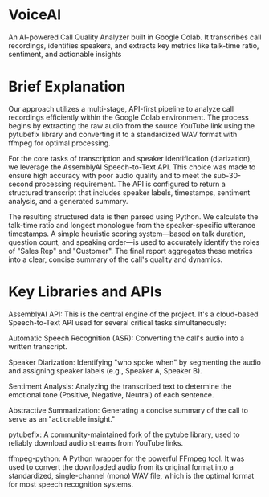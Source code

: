 # VoiceAI
An AI-powered Call Quality Analyzer built in Google Colab. It transcribes call recordings, identifies speakers, and extracts key metrics like talk-time ratio, sentiment, and actionable insights

# Brief Explanation
Our approach utilizes a multi-stage, API-first pipeline to analyze call recordings efficiently within the Google Colab environment. The process begins by extracting the raw audio from the source YouTube link using the pytubefix library and converting it to a standardized WAV format with ffmpeg for optimal processing.

For the core tasks of transcription and speaker identification (diarization), we leverage the AssemblyAI Speech-to-Text API. This choice was made to ensure high accuracy with poor audio quality and to meet the sub-30-second processing requirement. The API is configured to return a structured transcript that includes speaker labels, timestamps, sentiment analysis, and a generated summary.

The resulting structured data is then parsed using Python. We calculate the talk-time ratio and longest monologue from the speaker-specific utterance timestamps. A simple heuristic scoring system—based on talk duration, question count, and speaking order—is used to accurately identify the roles of "Sales Rep" and "Customer". The final report aggregates these metrics into a clear, concise summary of the call's quality and dynamics.

# Key Libraries and APIs
AssemblyAI API: This is the central engine of the project. It's a cloud-based Speech-to-Text API used for several critical tasks simultaneously:

Automatic Speech Recognition (ASR): Converting the call's audio into a written transcript.

Speaker Diarization: Identifying "who spoke when" by segmenting the audio and assigning speaker labels (e.g., Speaker A, Speaker B).

Sentiment Analysis: Analyzing the transcribed text to determine the emotional tone (Positive, Negative, Neutral) of each sentence.

Abstractive Summarization: Generating a concise summary of the call to serve as an "actionable insight."

pytubefix: A community-maintained fork of the pytube library, used to reliably download audio streams from YouTube links.

ffmpeg-python: A Python wrapper for the powerful FFmpeg tool. It was used to convert the downloaded audio from its original format into a standardized, single-channel (mono) WAV file, which is the optimal format for most speech recognition systems.
